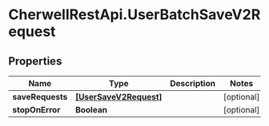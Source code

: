 # CherwellRestApi.UserBatchSaveV2Request

## Properties
Name | Type | Description | Notes
------------ | ------------- | ------------- | -------------
**saveRequests** | [**[UserSaveV2Request]**](UserSaveV2Request.md) |  | [optional] 
**stopOnError** | **Boolean** |  | [optional] 


